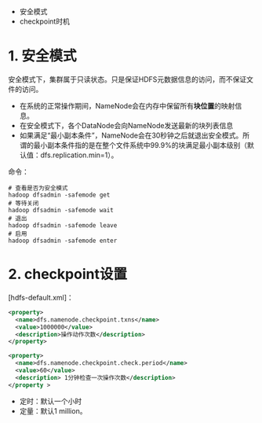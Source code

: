 * 安全模式
* checkpoint时机

# 1. 安全模式

安全模式下，集群属于只读状态。只是保证HDFS元数据信息的访问，而不保证文件的访问。

* 在系统的正常操作期间，NameNode会在内存中保留所有**块位置**的映射信息。
* 在安全模式下，各个DataNode会向NameNode发送最新的块列表信息
* 如果满足“最小副本条件”，NameNode会在30秒钟之后就退出安全模式。所谓的最小副本条件指的是在整个文件系统中99.9%的块满足最小副本级别（默认值：dfs.replication.min=1）。

命令：

```
# 查看是否为安全模式
hadoop dfsadmin -safemode get
# 等待关闭
hadoop dfsadmin -safemode wait
# 退出
hadoop dfsadmin -safemode leave
# 启用
hadoop dfsadmin -safemode enter
```

# 2. checkpoint设置

[hdfs-default.xml]：
```xml
<property>
  <name>dfs.namenode.checkpoint.txns</name>
  <value>1000000</value>
  <description>操作动作次数</description>
</property>

<property>
  <name>dfs.namenode.checkpoint.check.period</name>
  <value>60</value>
  <description> 1分钟检查一次操作次数</description>
</property >
```
* 定时：默认一个小时
* 定量：默认1 million。
